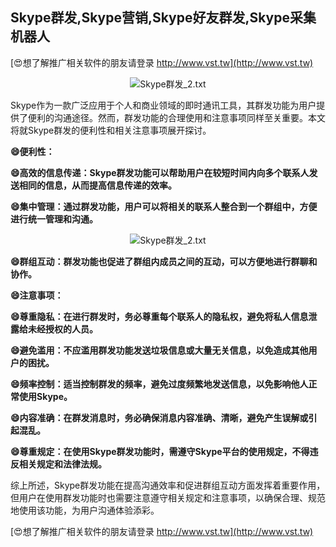 ## **Skype群发,Skype营销,Skype好友群发,Skype采集机器人**

[😍想了解推广相关软件的朋友请登录 http://www.vst.tw](http://www.vst.tw)

 <center><img src="https://vst.tw/MP4/tuiguang/png/4.png" alt="Skype群发_2.txt"></center>

Skype作为一款广泛应用于个人和商业领域的即时通讯工具，其群发功能为用户提供了便利的沟通途径。然而，群发功能的合理使用和注意事项同样至关重要。本文将就Skype群发的便利性和相关注意事项展开探讨。

**😄便利性：**

**😄高效的信息传递：Skype群发功能可以帮助用户在较短时间内向多个联系人发送相同的信息，从而提高信息传递的效率。**

**😄集中管理：通过群发功能，用户可以将相关的联系人整合到一个群组中，方便进行统一管理和沟通。**

 <center><img src="https://vst.tw/MP4/tuiguang/png/5.png" alt="Skype群发_2.txt"></center>

**😄群组互动：群发功能也促进了群组内成员之间的互动，可以方便地进行群聊和协作。**

**😄注意事项：**

**😄尊重隐私：在进行群发时，务必尊重每个联系人的隐私权，避免将私人信息泄露给未经授权的人员。**

**😄避免滥用：不应滥用群发功能发送垃圾信息或大量无关信息，以免造成其他用户的困扰。**

**😄频率控制：适当控制群发的频率，避免过度频繁地发送信息，以免影响他人正常使用Skype。**

**😄内容准确：在群发消息时，务必确保消息内容准确、清晰，避免产生误解或引起混乱。**

**😄尊重规定：在使用Skype群发功能时，需遵守Skype平台的使用规定，不得违反相关规定和法律法规。**

综上所述，Skype群发功能在提高沟通效率和促进群组互动方面发挥着重要作用，但用户在使用群发功能时也需要注意遵守相关规定和注意事项，以确保合理、规范地使用该功能，为用户沟通体验添彩。

[😍想了解推广相关软件的朋友请登录 http://www.vst.tw](http://www.vst.tw)




